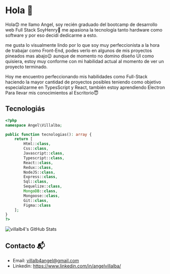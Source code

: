 # Hola 👋

Hola😊 me llamo Angel, soy recién graduado del bootcamp de desarrollo web Full Stack SoyHenry🥳 me apasiona la tecnología tanto hardware como software y por eso decidí dedicarme a esto.

me gusta lo visualmente lindo por lo que soy muy perfeccionista a la hora de trabajar como Front-End, podes verlo en algunos de mis proyectos pineados mas abajo😉 aunque de momento no domino diseño UI como quisiera, estoy muy conforme con mi habilidad actual al momento de ver un proyecto terminado.

Hoy me encuentro perfeccionando mis habilidades como Full-Stack haciendo la mayor cantidad de proyectos posibles teniendo como objetivo especializarme en TypesScript y React, también estoy aprendiendo Electron Para llevar mis conocimientos al Escritorio😇

## Tecnologiás

```php
<?php
namespace Angel\Villalba;

public function tecnologias(): array {
    return [
        Html::class,
        Css::class,
        Javascript::class,
        Typescript::class,
        React::class,
        Redux::class,
        NodeJS::class,
        Express::class,
        Sql::class,
        Sequelize::class,
        MongoDB::class,
        Mongoose::class,
        Git::class,
        Figma::class
    ];
}
?>
```

<img src="https://github-readme-stats.vercel.app/api?username=villalb4&show_icons=true&theme=onedark" alt="villalb4's GitHub Stats">

## Contacto 📬
- Email: villalb4angel@gmail.com
- Linkedin: https://www.linkedin.com/in/angelvillalba/
